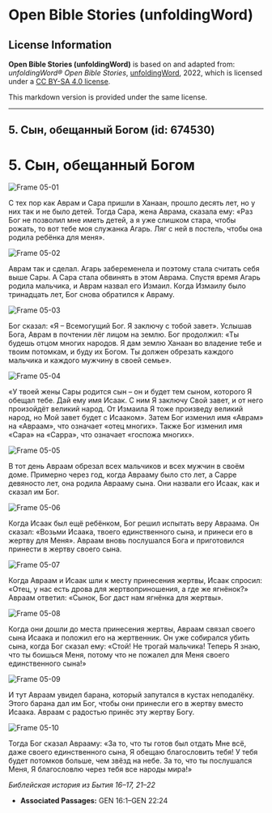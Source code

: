 # Open Bible Stories (unfoldingWord)

## License Information

**Open Bible Stories (unfoldingWord)** is based on and adapted from: _unfoldingWord® Open Bible Stories_, [unfoldingWord](https://unfoldingword.org/utw), 2022, which is licensed under a [CC BY-SA 4.0 license](https://creativecommons.org/licenses/by-sa/4.0/legalcode.en).

This markdown version is provided under the same license.



--------------------------------

## 5. Сын, обещанный Богом (id: 674530)

5\. Сын, обещанный Богом
========================

![Frame 05-01](https://cdn.door43.org/obs/jpg/360px/obs-en-05-01.jpg)

С тех пор как Аврам и Сара пришли в Ханаан, прошло десять лет, но у них так и не было детей. Тогда Сара, жена Аврама, сказала ему: «Раз Бог не позволил мне иметь детей, а я уже слишком стара, чтобы рожать, то вот тебе моя служанка Агарь. Ляг с ней в постель, чтобы она родила ребёнка для меня».

![Frame 05-02](https://cdn.door43.org/obs/jpg/360px/obs-en-05-02.jpg)

Аврам так и сделал. Агарь забеременела и поэтому стала считать себя выше Сары. А Сара стала обвинять в этом Аврама. Спустя время Агарь родила мальчика, и Аврам назвал его Измаил. Когда Измаилу было тринадцать лет, Бог снова обратился к Авраму.

![Frame 05-03](https://cdn.door43.org/obs/jpg/360px/obs-en-05-03.jpg)

Бог сказал: «Я – Всемогущий Бог. Я заключу с тобой завет». Услышав Бога, Аврам в почтении лёг лицом на землю. Бог продолжил: «Ты будешь отцом многих народов. Я дам землю Ханаан во владение тебе и твоим потомкам, и буду их Богом. Ты должен обрезать каждого мальчика и каждого мужчину в своей семье».

![Frame 05-04](https://cdn.door43.org/obs/jpg/360px/obs-en-05-04.jpg)

«У твоей жены Сары родится сын – он и будет тем сыном, которого Я обещал тебе. Дай ему имя Исаак. С ним Я заключу Свой завет, и от него произойдёт великий народ. От Измаила Я тоже произведу великий народ, но Мой завет будет с Исааком». Затем Бог изменил имя «Аврам» на «Авраам», что означает «отец многих». Также Бог изменил имя «Сара» на «Сарра», что означает «госпожа многих».

![Frame 05-05](https://cdn.door43.org/obs/jpg/360px/obs-en-05-05.jpg)

В тот день Авраам обрезал всех мальчиков и всех мужчин в своём доме. Примерно через год, когда Аврааму было сто лет, а Сарре девяносто лет, она родила Аврааму сына. Они назвали его Исаак, как и сказал им Бог.

![Frame 05-06](https://cdn.door43.org/obs/jpg/360px/obs-en-05-06.jpg)

Когда Исаак был ещё ребёнком, Бог решил испытать веру Авраама. Он сказал: «Возьми Исаака, твоего единственного сына, и принеси его в жертву для Меня». Авраам вновь послушался Бога и приготовился принести в жертву своего сына.

![Frame 05-07](https://cdn.door43.org/obs/jpg/360px/obs-en-05-07.jpg)

Когда Авраам и Исаак шли к месту принесения жертвы, Исаак спросил: «Отец, у нас есть дрова для жертвоприношения, а где же ягнёнок?» Авраам ответил: «Сынок, Бог даст нам ягнёнка для жертвы».

![Frame 05-08](https://cdn.door43.org/obs/jpg/360px/obs-en-05-08.jpg)

Когда они дошли до места принесения жертвы, Авраам связал своего сына Исаака и положил его на жертвенник. Он уже собирался убить сына, когда Бог сказал ему: «Стой! Не трогай мальчика! Теперь Я знаю, что ты боишься Меня, потому что не пожалел для Меня своего единственного сына!»

![Frame 05-09](https://cdn.door43.org/obs/jpg/360px/obs-en-05-09.jpg)

И тут Авраам увидел барана, который запутался в кустах неподалёку. Этого барана дал им Бог, чтобы они принесли его в жертву вместо Исаака. Авраам с радостью принёс эту жертву Богу.

![Frame 05-10](https://cdn.door43.org/obs/jpg/360px/obs-en-05-10.jpg)

Тогда Бог сказал Аврааму: «За то, что ты готов был отдать Мне всё, даже своего единственного сына, Я обещаю благословить тебя! У тебя будет потомков больше, чем звёзд на небе. За то, что ты послушался Меня, Я благословлю через тебя все народы мира!»

*Библейская история из Бытия 16–17, 21–22*

* **Associated Passages:** GEN 16:1–GEN 22:24

